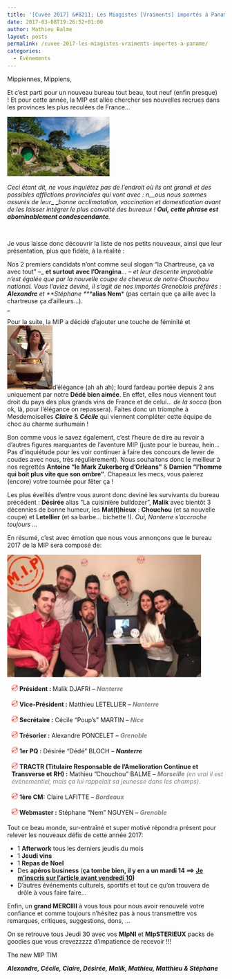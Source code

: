 ```yaml
---
title: '[Cuvée 2017] &#8211; Les Miagistes [Vraiments] importés à Paname'
date: 2017-03-08T19:26:52+01:00
author: Mathieu Balme
layout: posts
permalink: /cuvee-2017-les-miagistes-vraiments-importes-a-paname/
categories:
  - Evènements
---
```

Mippiennes, Mippiens,

Et c&#8217;est parti pour un nouveau bureau tout beau, tout neuf (enfin presque) ! Et pour cette année, la MIP est allée chercher ses nouvelles recrues dans les provinces les plus reculées de France&#8230;

_[<img class=" wp-image-4112 alignleft" src="/assets/uploads/2017/03/hobbiton-300x169.jpg" alt="" width="237" height="137" />](/assets/uploads/2017/03/hobbiton.jpg)_

_Ceci étant dit, ne vous inquiétez pas de l&#8217;endroit où ils ont grandi et des possibles afflictions provinciales qui vont avec : n__ous nous sommes assurés de leur_**_ _**_bonne acclimatation, vaccination et domestication avant de les laisser intégrer le plus convoité des bureaux ! **Oui, cette phrase est abominablement condescendante**._

&nbsp;

Je vous laisse donc découvrir la liste de nos petits nouveaux, ainsi que leur présentation, plus que fidèle, à la réalité :

Nos 2 premiers candidats n&#8217;ont comme seul slogan &#8220;la Chartreuse, ça va avec tout&#8221; &#8211;_ **et surtout avec l&#8217;Orangina**_&#8230; &#8211; et leur descente improbable n&#8217;est égalée que par la nouvelle coupe de cheveux de notre Chouchou national. Vous l&#8217;aviez deviné, il s&#8217;agit de nos importés Grenoblois préférés : **Alexandre** et **Stéphane ***_**alias Nem*** (pas certain que ça aille avec la chartreuse ça d&#8217;ailleurs&#8230;).  
_ 

Pour la suite, la MIP a décidé d&#8217;ajouter une touche de féminité et [<img class="wp-image-4105 alignright" src="/assets/uploads/2017/03/17195635_10211896046137829_1279492518_o-208x300.jpg" alt="" width="105" height="148" />](/assets/uploads/2017/03/17195635_10211896046137829_1279492518_o.jpg)d&#8217;élégance (ah ah ah); lourd fardeau portée depuis 2 ans uniquement par notre **Dédé bien aimée**. En effet, elles nous viennent tout droit du pays des plus grands vins de France et de celui&#8230; _de la socca_ (bon ok, là, pour l&#8217;élégance on repassera). Faites donc un triomphe à Mesdemoiselles _**Claire**_ & _**Cécile**_ qui viennent compléter cette équipe de choc au charme surhumain !

Bon comme vous le savez également, c&#8217;est l&#8217;heure de dire au revoir à d&#8217;autres figures marquantes de l&#8217;aventure MIP (juste pour le bureau, hein&#8230; Pas d&#8217;inquiétude pour les voir continuer à faire des concours de lever de coudes avec nous, très régulièrement). Nous souhaitons donc le meilleur à nos regrettés **Antoine &#8220;le Mark Zukerberg d&#8217;Orléans&#8221;** & **Damien &#8220;l&#8217;homme qui boit plus vite que son ombre&#8221;**. Chapeaux les mecs, vous paierez (encore) votre tournée pour fêter ça !

Les plus éveillés d&#8217;entre vous auront donc deviné les survivants du bureau précédent : **Désirée** alias &#8220;La cuisinière bulldozer&#8221;, **Malik** avec bientôt 3 décennies de bonne humeur, les **Mat(t)hieux** : **Chouchou** (et sa nouvelle coupe) et **Letellier** (et sa barbe&#8230; bichette !). _Oui, Nanterre s&#8217;accroche toujours &#8230;_

En résumé, c&#8217;est avec émotion que nous vous annonçons que le bureau 2017 de la MIP sera composé de:

[<img class="wp-image-4101 alignleft" src="/assets/uploads/2017/03/Photo-Article-bureau-2017-300x186.jpg" alt="" width="449" height="283" />](/assets/uploads/2017/03/Photo-Article-bureau-2017.jpg)

<p style="padding-left: 10px; margin-bottom: 18px;">
  <img src="/assets/uploads/2015/03/MIP-Tampon300x-150x150.jpg" alt="PuceMIP" width="15" height="15" /><b> Président : </b>Malik DJAFRI &#8211; <strong><span style="color: #808080;"><em>Nanterre</em></span></strong>
</p>

<p style="padding-left: 10px; margin-bottom: 18px;">
  <b><img src="/assets/uploads/2015/03/MIP-Tampon300x-150x150.jpg" alt="PuceMIP" width="15" height="15" /> Vice-Président :</b> Matthieu LETELLIER &#8211; <span style="color: #808080;"><strong><em>Nanterre</em></strong></span>
</p>

<p style="padding-left: 10px; margin-bottom: 18px;">
  <b><img src="/assets/uploads/2015/03/MIP-Tampon300x-150x150.jpg" alt="PuceMIP" width="15" height="15" /> Secrétaire :</b> Cécile &#8220;Poup&#8217;s&#8221; MARTIN &#8211; <span style="color: #808080;"><strong><em>Nice</em></strong></span>
</p>

<p style="padding-left: 10px; margin-bottom: 18px;">
  <b><img src="/assets/uploads/2015/03/MIP-Tampon300x-150x150.jpg" alt="PuceMIP" width="15" height="15" /> Trésorier :</b> Alexandre PONCELET &#8211; <strong><span style="color: #808080;"><em>Grenoble</em></span></strong>
</p>

<p style="padding-left: 10px; margin-bottom: 18px;">
  <b><img src="/assets/uploads/2015/03/MIP-Tampon300x-150x150.jpg" alt="PuceMIP" width="15" height="15" /> 1er PQ :</b> Désirée &#8220;Dédé&#8221; BLOCH &#8211; <em><strong>Nanterre</strong></em>
</p>

<p style="padding-left: 10px; margin-bottom: 18px;">
  <b><img src="/assets/uploads/2015/03/MIP-Tampon300x-150x150.jpg" alt="PuceMIP" width="15" height="15" /> TRACTR (Titulaire Responsable de l&#8217;Amelioration Continue et Transverse et RH) :</b> Mathieu ”Chouchou” BALME &#8211; <span style="color: #808080;"><em><strong>Marseille</strong> (en vrai il est événementiel, mais ça lui rappelait sa jeunesse dans les champs).</em></span>
</p>

<p style="padding-left: 10px; margin-bottom: 18px;">
  <b><img src="/assets/uploads/2015/03/MIP-Tampon300x-150x150.jpg" alt="PuceMIP" width="15" height="15" /> 1ère CM:</b> Claire LAFITTE &#8211; <span style="color: #808080;"><em><strong>Bordeaux</strong></em></span>
</p>

<p style="padding-left: 10px; margin-bottom: 18px;">
  <b><img src="/assets/uploads/2015/03/MIP-Tampon300x-150x150.jpg" alt="PuceMIP" width="15" height="15" /> Webmaster :</b> Stéphane &#8220;Nem&#8221; NGUYEN &#8211; <span style="color: #808080;"><em><strong>Grenoble</strong></em></span>
</p>

Tout ce beau monde, sur-entraîné et super motivé répondra présent pour relever les nouveaux défis de cette année 2017:

  * 1 **Afterwork** tous les derniers jeudis du mois
  * 1 **Jeudi vins**
  * 1 **Repas de Noel**
  * Des **apéros business** (**ça tombe bien, il y en a un mardi 14 ==> [Je m&#8217;inscris sur l&#8217;article avant vendredi 10](/))**
  * D&#8217;autres événements culturels, sportifs et tout ce qu&#8217;on trouvera de drôle à vous faire faire&#8230;

Enfin, un **grand MERCIIII** à vous tous pour nous avoir renouvelé votre confiance et comme toujours n&#8217;hésitez pas à nous transmettre vos remarques, critiques, suggestions, dons, &#8230;

On se retrouve tous Jeudi 30 avec vos **MIpNI** et **MIpSTERIEUX** packs de goodies que vous crevezzzzz d&#8217;impatience de recevoir !!!

The new MIP TIM

_**Alexandre, Cécile, Claire, Désirée, Malik, Mathieu, Matthieu & Stéphane**_
